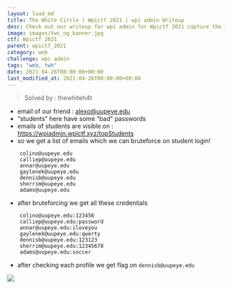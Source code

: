 ```yaml
---
layout: load_md
title: The White Circle | Wpictf 2021 | wpi admin Writeup
desc: Check out our writeup for wpi admin for Wpictf 2021 capture the flag competition.
image: images/twc_og_banner.jpg
ctf: Wpictf 2021
parent: wpictf_2021
category: web
challenge: wpi admin
tags: "web, twh"
date: 2021-04-26T00:00:00+00:00
last_modified_at: 2021-04-26T00:00:00+00:00
---
```




> Solved by : thewhiteh4t

* email of our friend : alexo@uupeye.edu
* “students” here have some “bad” passwords
* emails of students are visible on : https://wpiadmin.wpictf.xyz/topStudents
* so we get a list of emails which we can bruteforce on student login!

```
    colino@uupeye.edu
    calliep@uupeye.edu
    annar@uupeye.edu
    gaylenek@uupeye.edu
    dennisb@uupeye.edu
    sherrim@uupeye.edu
    adams@uupeye.edu
```

* after bruteforcing we get all these credentials

```
    colino@uupeye.edu:123456
    calliep@uupeye.edu:password
    annar@uupeye.edu:iloveyou
    gaylenek@uupeye.edu:qwerty
    dennisb@uupeye.edu:123123
    sherrim@uupeye.edu:12345678
    adams@uupeye.edu:soccer
```

* after checking each profile we get flag on `dennisb@uupeye.edu`

![](https://imgur.com/a/pt0esJv)

